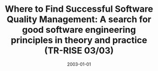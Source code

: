---
abstract: ''
authors:
- Johannes Unosson
- Wolfgang Zuser
- Thomas Grechenig
date: '2003-01-01'
featured: false
links:
- name: Publik
  url: https://publik.tuwien.ac.at/showentry.php?ID=138176&lang=2
publication_types:
- '4'
publishDate: '2003-01-01'
specifics: null
title: 'Where to Find Successful Software Quality Management: A search for good software
  engineering principles in theory and practice (TR-RISE 03/03)'
url_pdf: ''
---